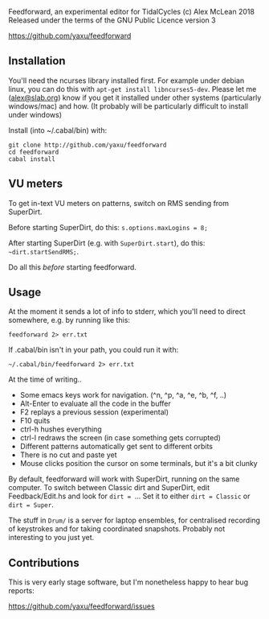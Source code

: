 Feedforward, an experimental editor for TidalCycles
(c) Alex McLean 2018
Released under the terms of the GNU Public Licence version 3

https://github.com/yaxu/feedforward

## Installation

You'll need the ncurses library installed first. For example under
debian linux, you can do this with `apt-get install
libncurses5-dev`. Please let me (alex@slab.org) know if you get it
installed under other systems (particularly windows/mac) and how. (It
probably will be particularly difficult to install under windows)

Install (into ~/.cabal/bin) with:

```
git clone http://github.com/yaxu/feedforward
cd feedforward
cabal install
```

## VU meters

To get in-text VU meters on patterns, switch on RMS sending from SuperDirt.

Before starting SuperDirt, do this: `s.options.maxLogins = 8;`

After starting SuperDirt (e.g. with `SuperDirt.start`), do this:
`~dirt.startSendRMS;`.

Do all this *before* starting feedforward.

## Usage

At the moment it sends a lot of info to stderr, which you'll need to
direct somewhere, e.g. by running like this:

`feedforward 2> err.txt`

If .cabal/bin isn't in your path, you could run it with:

`~/.cabal/bin/feedforward 2> err.txt`

At the time of writing..

* Some emacs keys work for navigation. (^n, ^p, ^a, ^e, ^b, ^f, ..)
* Alt-Enter to evaluate all the code in the buffer
* F2 replays a previous session (experimental)
* F10 quits
* ctrl-h hushes everything
* ctrl-l redraws the screen (in case something gets corrupted)
* Different patterns automatically get sent to different orbits
* There is no cut and paste yet
* Mouse clicks position the cursor on some terminals, but it's a bit
  clunky

By default, feedforward will work with SuperDirt, running on the same
computer. To switch between Classic dirt and SuperDirt, edit
Feedback/Edit.hs and look for `dirt = `... Set it to either `dirt =
Classic` or `dirt = Super`.

The stuff in `Drum/` is a server for laptop ensembles, for centralised
recording of keystrokes and for taking coordinated snapshots. Probably
not interesting to you just yet.

## Contributions

This is very early stage software, but I'm nonetheless happy to hear
bug reports:

https://github.com/yaxu/feedforward/issues
